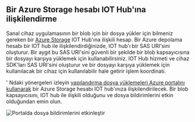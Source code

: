 ## <a name="associate-an-azure-storage-account-to-iot-hub"></a>Bir Azure Storage hesabı IOT Hub'ına ilişkilendirme

Sanal cihaz uygulamasının bir blob için bir dosya yükler için bilmeniz gereken bir [Azure Storage](../articles/storage/common/storage-create-storage-account.md#create-a-storage-account) IOT Hub'ına ilişkili hesap. Bir Azure depolama hesabı bir IOT hub ile ilişkilendirdiğinizde, IOT hub'ı bir SAS URI'sini oluşturur. Bir aygıt bu SAS URI'sini güvenli bir şekilde bir blob kapsayıcısına bir dosyayı karşıya yüklemek için kullanabilirsiniz. IOT Hub hizmeti ve cihaz SDK'ları SAS URI'sini oluşturur ve bir dosyayı karşıya yüklemek için kullanılacak bir cihaz için kullanılabilir hale getirir işlem koordinatı.

' Ndaki yönergeleri izleyin [yapılandırma dosya yüklemeleri Azure portalını kullanarak](../articles/iot-hub/iot-hub-configure-file-upload.md) bir Azure Storage hesabı IOT hub'ınıza ilişkilendirilecek. Bir blob kapsayıcısını, IOT hub ile ilişkili olduğunu ve dosya bildirimlerini etkin olduğundan emin olun.

![Portalda dosya bildirimlerini etkinleştir](media/iot-hub-associate-storage/enable-file-notifications.png)